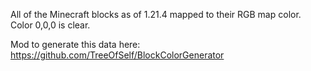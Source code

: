 All of the Minecraft blocks as of 1.21.4 mapped to their RGB map color. 
Color 0,0,0 is clear. 

Mod to generate this data here: 
https://github.com/TreeOfSelf/BlockColorGenerator
